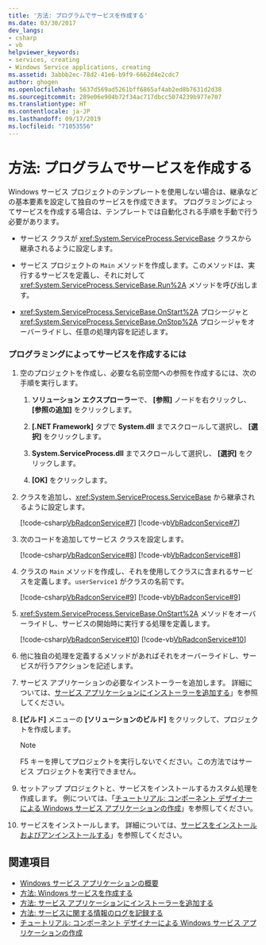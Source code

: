 ```yaml
---
title: '方法: プログラムでサービスを作成する'
ms.date: 03/30/2017
dev_langs:
- csharp
- vb
helpviewer_keywords:
- services, creating
- Windows Service applications, creating
ms.assetid: 3abbb2ec-78d2-41e6-b9f9-6662d4e2cdc7
author: ghogen
ms.openlocfilehash: 5637d569ad5261bff6865af4ab2ed8b7631d2d38
ms.sourcegitcommit: 289e06e904b72f34ac717dbcc5074239b977e707
ms.translationtype: HT
ms.contentlocale: ja-JP
ms.lasthandoff: 09/17/2019
ms.locfileid: "71053556"
---
```

# <a name="how-to-write-services-programmatically"></a>方法: プログラムでサービスを作成する
Windows サービス プロジェクトのテンプレートを使用しない場合は、継承などの基本要素を設定して独自のサービスを作成できます。 プログラミングによってサービスを作成する場合は、テンプレートでは自動化される手順を手動で行う必要があります。  
  
- サービス クラスが <xref:System.ServiceProcess.ServiceBase> クラスから継承されるように設定します。  
  
- サービス プロジェクトの `Main` メソッドを作成します。このメソッドは、実行するサービスを定義し、それに対して <xref:System.ServiceProcess.ServiceBase.Run%2A> メソッドを呼び出します。  
  
- <xref:System.ServiceProcess.ServiceBase.OnStart%2A> プロシージャと <xref:System.ServiceProcess.ServiceBase.OnStop%2A> プロシージャをオーバーライドし、任意の処理内容を記述します。  
  
### <a name="to-write-a-service-programmatically"></a>プログラミングによってサービスを作成するには  
  
1. 空のプロジェクトを作成し、必要な名前空間への参照を作成するには、次の手順を実行します。  
  
    1. **ソリューション エクスプローラー**で、 **[参照]** ノードを右クリックし、 **[参照の追加]** をクリックします。  
  
    2. **[.NET Framework]** タブで **System.dll** までスクロールして選択し、 **[選択]** をクリックします。  
  
    3. **System.ServiceProcess.dll** までスクロールして選択し、 **[選択]** をクリックします。  
  
    4. **[OK]** をクリックします。  
  
2. クラスを追加し、<xref:System.ServiceProcess.ServiceBase> から継承されるように設定します。  
  
     [!code-csharp[VbRadconService#7](../../../samples/snippets/csharp/VS_Snippets_VBCSharp/VbRadconService/CS/MyNewService.cs#7)]
     [!code-vb[VbRadconService#7](../../../samples/snippets/visualbasic/VS_Snippets_VBCSharp/VbRadconService/VB/MyNewService.vb#7)]  
  
3. 次のコードを追加してサービス クラスを設定します。  
  
     [!code-csharp[VbRadconService#8](../../../samples/snippets/csharp/VS_Snippets_VBCSharp/VbRadconService/CS/MyNewService.cs#8)]
     [!code-vb[VbRadconService#8](../../../samples/snippets/visualbasic/VS_Snippets_VBCSharp/VbRadconService/VB/MyNewService.vb#8)]  
  
4. クラスの `Main` メソッドを作成し、それを使用してクラスに含まれるサービスを定義します。`userService1` がクラスの名前です。  
  
     [!code-csharp[VbRadconService#9](../../../samples/snippets/csharp/VS_Snippets_VBCSharp/VbRadconService/CS/MyNewService.cs#9)]
     [!code-vb[VbRadconService#9](../../../samples/snippets/visualbasic/VS_Snippets_VBCSharp/VbRadconService/VB/MyNewService.vb#9)]  
  
5. <xref:System.ServiceProcess.ServiceBase.OnStart%2A> メソッドをオーバーライドし、サービスの開始時に実行する処理を定義します。  
  
     [!code-csharp[VbRadconService#10](../../../samples/snippets/csharp/VS_Snippets_VBCSharp/VbRadconService/CS/MyNewService.cs#10)]
     [!code-vb[VbRadconService#10](../../../samples/snippets/visualbasic/VS_Snippets_VBCSharp/VbRadconService/VB/MyNewService.vb#10)]  
  
6. 他に独自の処理を定義するメソッドがあればそれをオーバーライドし、サービスが行うアクションを記述します。  
  
7. サービス アプリケーションの必要なインストーラーを追加します。 詳細については、[サービス アプリケーションにインストーラーを追加する](how-to-add-installers-to-your-service-application.md)」を参照してください。  
  
8. **[ビルド]** メニューの **[ソリューションのビルド]** をクリックして、プロジェクトを作成します。  
  
    > [!NOTE]
    > F5 キーを押してプロジェクトを実行しないでください。この方法ではサービス プロジェクトを実行できません。  
  
9. セットアップ プロジェクトと、サービスをインストールするカスタム処理を作成します。 例については、「[チュートリアル: コンポーネント デザイナーによる Windows サービス アプリケーションの作成](walkthrough-creating-a-windows-service-application-in-the-component-designer.md)」を参照してください。  
  
10. サービスをインストールします。 詳細については、[サービスをインストールおよびアンインストールする](how-to-install-and-uninstall-services.md)」を参照してください。  
  
## <a name="see-also"></a>関連項目

- [Windows サービス アプリケーションの概要](introduction-to-windows-service-applications.md)
- [方法: Windows サービスを作成する](how-to-create-windows-services.md)
- [方法: サービス アプリケーションにインストーラーを追加する](how-to-add-installers-to-your-service-application.md)
- [方法: サービスに関する情報のログを記録する](how-to-log-information-about-services.md)
- [チュートリアル: コンポーネント デザイナーによる Windows サービス アプリケーションの作成](walkthrough-creating-a-windows-service-application-in-the-component-designer.md)
